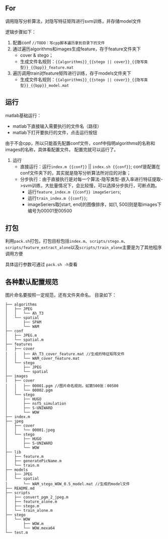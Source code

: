 ## For
调用隐写分析算法，对隐写特征矩阵进行svm训练，并存储model文件

逻辑步骤如下：

1. 配置conf `//TODO：写cpp脚本遍历拿到目录下的文件`
2. 通过遍历algorithms和images生成feature，存于feature文件夹下
	 * cover & stego；
	 * 生成文件名规则：`{{algorithms}}_{{stego || cover}}_{{隐写类型}}_{{bpp}}_feature.mat`
3. 遍历调用train对feature矩阵进行训练，存于models文件夹下
	* 生成文件名规则：`{{algorithms}}_{{stego || cover}}_{{隐写类型}}_{{bpp}}_model.mat`

## 运行
matlab基础运行：
* matlab下直接输入需要执行的文件名（路径）
* matlab下打开要执行的文件，点击运行按钮

由于不会cpp，所以只能首先配置conf文件，conf中指明algorithms的名称和images的名称，具体看配置文件。
配置完就可以运行了。

1. 运行
	* 直接运行：运行`index.m {{conf}}` || `index.sh {{conf}}`;  conf是配置在conf文件夹下的，其实就是隐写分析算法所对应的对象；
	* 分步执行：由于直接执行是对每一个算法-隐写类型-嵌入率进行特征提取->svm训练，大批量情况下，会比较慢，可以选择分步执行，可断点跑。
		* 运行`feature_index.m {{conf}} imageSeriers`;
		* 运行`train_index.m {{conf}}`;
		* imageSeriers取[start, end]的图像排序，如[1, 500]则是取images下编号为00001至00500

## 打包
利用`pack.sh`打包，打包目标包括`index.m`、`scripts/stego.m`、`scripts/feature_extract_alone`以及`scripts/train_alone`主要是为了其他程序调用方便

具体运行参数可通过 `pack.sh -h`查看

## 各种默认配置规范
图片命名要按照一定规范，还有文件夹命名。
目录如下：

	├── algorithms
	│   ├── JPEG
	│   │   └── Ah_T3
	│   └── spatial
	│       ├── SPAM
	│       └── WAM
	├── conf
	│   ├── JPEG.m
	│   └── spatial.m
	├── features
	│   ├── cover
	│   │   ├── Ah_T3_cover_feature.mat //生成的特征矩阵文件
	│   │   └── WAM_cover_feature.mat
	│   └── stego
	│       ├── JPEG
	│       └── spatial
	├── images
	│   ├── cover
	│   │   ├── 00001.pgm //图片命名规则，如第500张：00500
	│   │ 	└── 00002.pgm
	│   └── stego
	│       ├── HUGO
	│       ├── nsf5_simulation
	│       ├── S-UNIWARD
	│       └── WOW
	├── index.m
	├── jpeg
	│   ├── cover
	│   │   └── 00001.jpeg
	│   └── stego
	│       ├── HUGO
	│       ├── S-UNIWARD
	│       └── WOW
	├── lib
	│   ├── feature.m
	│   ├── generatePicName.m
	│   └── train.m
	├── models
	│   ├── JPEG
	│   └── spatial
	│       └── WAM_stego_WOW_0.5_model.mat //生成的model文件
	├── README.md
	├── scripts
	│   ├── convert_pgm_2_jpeg.m
	│   ├── feature_alone.m
	│   ├── stego.m
	│   └── train_alone.m
	├── stego
	│   └── WOW
	│       ├── WOW.m
	│       └── WOW.mexa64
	└── test.m
